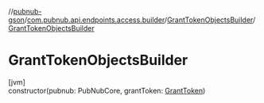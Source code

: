 //[pubnub-gson](../../../index.md)/[com.pubnub.api.endpoints.access.builder](../index.md)/[GrantTokenObjectsBuilder](index.md)/[GrantTokenObjectsBuilder](-grant-token-objects-builder.md)

# GrantTokenObjectsBuilder

[jvm]\
constructor(pubnub: PubNubCore, grantToken: [GrantToken](../../com.pubnub.api.endpoints.access/-grant-token/index.md))
